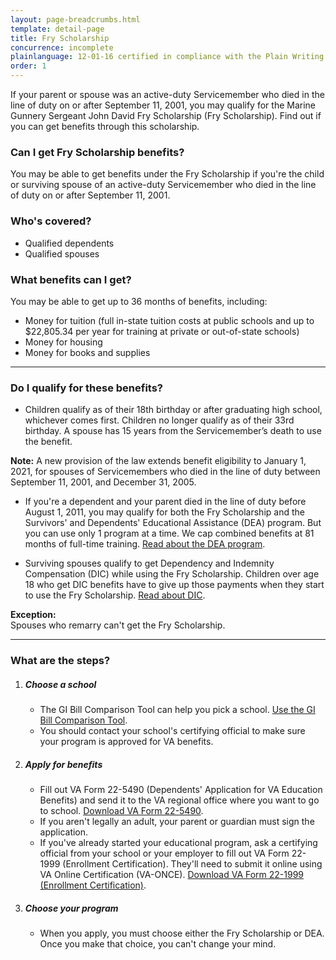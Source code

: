 ```yaml
---
layout: page-breadcrumbs.html
template: detail-page
title: Fry Scholarship
concurrence: incomplete
plainlanguage: 12-01-16 certified in compliance with the Plain Writing Act
order: 1
---
```


<div class="va-introtext">

If your parent or spouse was an active-duty Servicemember who died in the line of duty on or after September 11, 2001, you may qualify for the Marine Gunnery Sergeant John David Fry Scholarship (Fry Scholarship). Find out if you can get benefits through this scholarship.

</div>

<div class="feature" markdown="1">

### Can I get Fry Scholarship benefits?
You may be able to get benefits under the Fry Scholarship if you're the child or surviving spouse of an active-duty Servicemember who died in the line of duty on or after September 11, 2001.

### Who's covered?
- Qualified dependents
- Qualified spouses
</div>

### What benefits can I get? 
You may be able to get up to 36 months of benefits, including:
- Money for tuition (full in-state tuition costs at public schools and up to $22,805.34 per year for training at private or out-of-state schools)
- Money for housing
- Money for books and supplies


-----

### Do I qualify for these benefits? 

- Children qualify as of their 18th birthday or after graduating high school, whichever comes first. Children no longer qualify as of their 33rd birthday. A spouse has 15 years from the Servicemember’s death to use the benefit.

**Note:** A new provision of the law extends benefit eligibility to January 1, 2021, for spouses of Servicemembers who died in the line of duty between September 11, 2001, and December 31, 2005.

- If you're a dependent and your parent died in the line of duty before August 1, 2011, you may qualify for both the Fry Scholarship and the Survivors' and Dependents' Educational Assistance (DEA) program. But you can use only 1 program at a time. We cap combined benefits at 81 months of full-time training. [Read about the DEA program](/education/gi-bill/survivors-dependent-assistance/dependents-education/).

- Surviving spouses qualify to get Dependency and Indemnity Compensation (DIC) while using the Fry Scholarship. Children over age 18 who get DIC benefits have to give up those payments when they start to use the Fry Scholarship. [Read about DIC](http://www.benefits.va.gov/COMPENSATION/types-dependency_and_indemnity.asp).

**Exception:**<br>
Spouses who remarry can't get the Fry Scholarship.

----

### What are the steps?

<ol class="process">
<li class="process-step list-one">

##### Choose a school

- The GI Bill Comparison Tool can help you pick a school. [Use the GI Bill Comparison Tool](/gi-bill-comparison-tool/).
- You should contact your school's certifying official to make sure your program is approved for VA benefits.  

</li>

<li class="process-step list-two">

##### Apply for benefits

- Fill out VA Form 22-5490 (Dependents' Application for VA Education Benefits) and send it to the VA regional office where you want to go to school. [Download VA Form 22-5490](http://www.va.gov/vaforms/form_detail.asp?FormNo=22-5490).
- If you aren't legally an adult, your parent or guardian must sign the application.
- If you've already started your educational program, ask a certifying official from your school or your employer to fill out VA Form 22-1999 (Enrollment Certification). They'll need to submit it online using VA Online Certification (VA-ONCE). [Download VA Form 22-1999 (Enrollment Certification)](http://www.lepsn.org/images/pdfs/VA%20Form%2022-1999%20-%20VA%20Enrollment%20Certification.pdf).

</li>

<li class="process-step list-three">

##### Choose your program

- When you apply, you must choose either the Fry Scholarship or DEA. Once you make that choice, you can't change your mind.

</li>

</ol>
